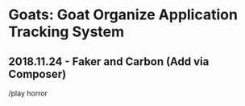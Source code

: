# Goats: Goat Organize Application Tracking System
## 2018.11.24 - Faker and Carbon (Add via Composer)

/play horror